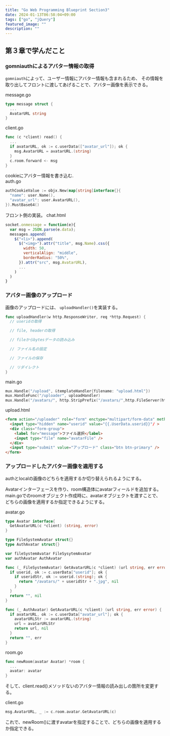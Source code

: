 ```yaml
---
title: "Go Web Programming Blueprint Section3"
date: 2024-01-13T06:58:04+09:00
tags: ["go", "jQuery"]
featured_image: ""
description: ""
---
```


## 第３章で学んだこと
### gomniauthによるアバター情報の取得
`gomniauth`によって、ユーザー情報にアバター情報も含まれるため、
その情報を取り出してフロントに渡してあげることで、アバター画像を表示できる。  

message.go
```go
type message struct {
  ...
  AvatarURL string
}
```

client.go
```go
func (c *client) read() {
  ...
  if avatarURL, ok := c.userData(["avatar_url"]); ok {
    msg.AvatarURL = avatarURL.(string)
  }
  c.room.forward <- msg
}
```

cookieにアバター情報を書き込む.  
auth.go
```go
authCookieValue := objx.New(map[string]interface{}{
  "name": user.Name(),
  "avatar_url": user.AvatarURL(),
}).MustBase64()
```

フロント側の実装。
chat.html
```js
socket.onmessage = function(e){
  var msg = JSON.parse(e.data);
  messages.append(
    $("<li>").append(
      $("<img>").attr("title", msg.Name).css({
        width: 50,
        verticalAlign: "middle",
        borderRadius: "50%",
      }).attr("src", msg.AvatarURL),
      ...
    )
  )
}
```


### アバター画像のアップロード

画像のアップロードには、
`uploadHandler()`を実装する。

```go
func uploadHandler(w http.ResponseWriter, req *http.Request) {
  // useridの取得

  // file, headerの取得

  // fileからbytesデータの読み込み

  // ファイル名の設定

  // ファイルの保存

  // リダイレクト
}
```

main.go
```go
mux.Handle("/upload", &templateHandler{filename: "upload.html"})
mux.HandleFunc("/uploader", uploadHandler)
mux.Handle("/avatars/", http.StripPrefix("/avatars/",http.FileServer(http.Dir("./avatars"))))
```

upload.html
```html
<form action="/uploader" role="form" enctype="multipart/form-data" method="post">
  <input type="hidden" name="userid" value="{{.UserData.userid}}"/ >
  <div class="form-group">
    <label for="message">ファイル選択</label>
    <input type="file" name="avatarFile" />
  </div>
  <input type="submit" value="アップロード" class="btn btn-primary" />
</form>
```



### アップロードしたアバター画像を適用する

authとlocalの画像のどちらを適用するか切り替えられるようにする。  

Avatarインターフェースを作り、room構造体にavatarフィールドを追加する。  
main.goでのroomオブジェクト作成時に、avatarオブジェクトを渡すことで、
どちらの画像を適用するか指定できるようにする。

avatar.go
```go
type Avatar interface{
  GetAvatarURL(c *client) (string, error)
}

type FileSystemAvatar struct{}
type AuthAvatar struct{}

var fileSystemAvatar FileSysytemAvatar
var authAvatar AuthAvatar

func (_ FileSystemAvatar) GetAvatarURL(c *client) (url string, err error) {
  if userid, ok := c.userData["userid"]; ok {
    if useridStr, ok := userid.(string); ok {
      return "/avatars/" + useridStr + ".jpg", nil
    }
  }
  return "", nil
}

func (_ AuthAvatar) GetAvatarURL(c *client) (url string, err error) {
  if avatarURL, ok := c.userData["avatar_url"]; ok {
    avatarURLStr := avatarURL.(string)
    url = avatarURLStr
    return url, nil
  }
  return "", err
}
```

room.go
```go
func newRoom(avatar Avatar) *room {
  ...
  avatar: avatar
}
```

そして、client.read()メソッドないのアバター情報の読み出しの箇所を変更する。

client.go
```go
msg.AvatarURL, _ := c.room.avatar.GetAvatarURL(c)
```


これで、newRoom()に渡すavatarを指定することで、どちらの画像を適用するか指定できる。












